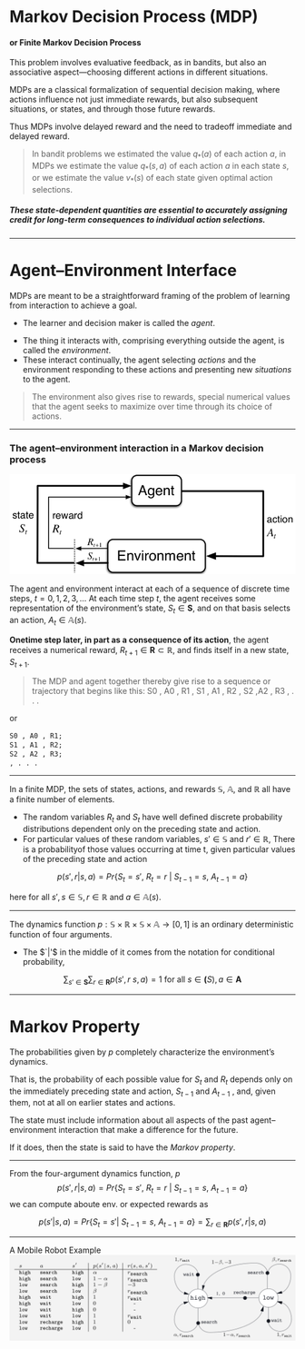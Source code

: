 
# Markov Decision Process (MDP)
#### or Finite Markov Decision Process
This problem involves evaluative feedback, as in bandits, but also an associative aspect—choosing different actions in different situations. 

MDPs are a classical formalization of sequential decision making, where actions influence not just immediate rewards, but also subsequent situations, or states, and through those future rewards.

Thus MDPs involve delayed reward and the need to tradeoff immediate and delayed reward.

> In bandit problems we estimated the value $q_*(a)$ of each action $a$, in MDPs we estimate the value $q_*(s, a)$ of each action $a$ in each state $s$, or we estimate the value $v_*(s)$ of each state given optimal action selections. 

##### These state-dependent quantities are essential to accurately assigning credit for long-term consequences to individual action selections.

---
# Agent–Environment Interface

MDPs are meant to be a straightforward framing of the problem of learning from interaction to achieve a goal. 

* The learner and decision maker is called the _agent_. 
- The thing it interacts with, comprising everything outside the agent, is called the *environment*. 
- These interact continually, the agent selecting *actions* and the environment responding to these actions and presenting new *situations* to the agent.

> The environment also gives rise to rewards, special numerical values that the agent seeks to maximize over time through its choice of actions.

---
### The agent–environment interaction in a Markov decision process
![](./L09_agentEnv01.png)

The agent and environment interact at each of a sequence of discrete time steps, $t = 0, 1, 2, 3, \ldots$ At each time step $t$, the agent receives some representation of the environment’s state, $S_t\in\mathbf{S}$, and on that basis selects an action, $A_t \in \mathbb{A}(s)$. 

**Onetime step later, in part as a consequence of its action**, the agent receives a numerical reward, $R_{t+1}\in \mathbf{R} \subset \mathbb{R,}$ and finds itself in a new state, $S_{t+1}$. 

> The MDP and agent together thereby give rise to a sequence or trajectory that begins like this:
> S0 , A0 , R1 , S1 , A1 , R2 , S2 ,A2 , R3 , . . .

or 

```
S0 , A0 , R1; 
S1 , A1 , R2;
S2 , A2 , R3;
, . . .
```

---

In a finite MDP, the sets of states, actions, and rewards $\mathbb{S}$, $\mathbb{A}$, and $\mathbb{R}$ all have a finite number of elements.
* The random variables $R_t$ and $S_t$ have well defined discrete probability distributions dependent only on the preceding state and action.
* For particular values of these random variables, $s'\in \mathbb{S}$ and $r'\in \mathbb{R}$, 
There is a probabilityof those values occurring at time t, given particular values of the preceding state and action

$$ p(s',r | s,a)= Pr\{S_t=s',\ R_t=r\ |\ S_{t-1}=s,\ A_{t-1}=a\}$$

here for all $s', s\in \mathbb{S}, r \in \mathbb{R}$ and $a\in\mathbb{A}(s)$. 



---
The dynamics function $p : \mathbb{S}\times \mathbb{R}\times  \mathbb{S}\times \mathbb{A}\rightarrow\left[0, 1\right]$ is an ordinary deterministic function of four arguments. 
* The $`|'$ in the middle of it comes from the notation for conditional probability, 

$$\sum_{s'\in \mathbf{S}}\sum_{r\in \mathbf{R}}p(s', r \ s, a) =1 \text{ for all } s\in\mathbf(S),a\in\mathbf{A}$$

--- 

# Markov Property

The probabilities given by $p$ completely characterize the environment’s dynamics. 

That is, the probability of each possible value for $S_t$ and $R_t$ depends only on the immediately preceding state and action, $S_{t-1}$ and $A_{t-1}$ , and, given them, not at all on earlier states and actions. 

The state must include information about all aspects of the past agent–environment interaction that make a difference for the future. 

If it does, then the state is said to have the *Markov property*.

---
From the four-argument dynamics function, $p$
$$ p(s',r | s,a)= Pr\{S_t=s',\ R_t=r\ |\ S_{t-1}=s,\ A_{t-1}=a\}$$
we can compute aboute env. or expected rewards as


$$ p(s'| s,a)= Pr\{S_t=s'|\ S_{t-1}=s,\ A_{t-1}=a\} = \sum_{r\in\mathbf{R}}p(s',r|s,a)$$


---
A Mobile Robot Example
![](./L09_Example3.3.png)

